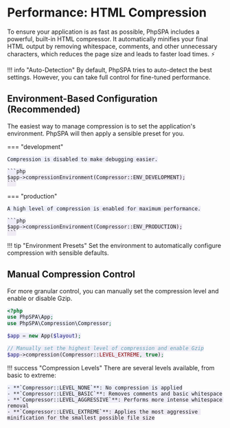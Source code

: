# Performance: HTML Compression

<style>
code { background: linear-gradient(135deg, rgba(102, 126, 234, 0.1), rgba(118, 75, 162, 0.1)); padding: 2px 6px; border-radius: 3px; }
</style>

To ensure your application is as fast as possible, PhpSPA includes a powerful, built-in HTML compressor. It automatically minifies your final HTML output by removing whitespace, comments, and other unnecessary characters, which reduces the page size and leads to faster load times. ⚡

!!! info "Auto-Detection"
    By default, PhpSPA tries to auto-detect the best settings. However, you can take full control for fine-tuned performance.

## Environment-Based Configuration (Recommended)

The easiest way to manage compression is to set the application's environment. PhpSPA will then apply a sensible preset for you.

=== "development"

    Compression is disabled to make debugging easier.

    ```php
    $app->compressionEnvironment(Compressor::ENV_DEVELOPMENT);
    ```

=== "production"

    A high level of compression is enabled for maximum performance.

    ```php
    $app->compressionEnvironment(Compressor::ENV_PRODUCTION);
    ```

!!! tip "Environment Presets"
    Set the environment to automatically configure compression with sensible defaults.

## Manual Compression Control

For more granular control, you can manually set the compression level and enable or disable Gzip.

```php
<?php
use PhpSPA\App;
use PhpSPA\Compression\Compressor;

$app = new App($layout);

// Manually set the highest level of compression and enable Gzip
$app->compression(Compressor::LEVEL_EXTREME, true);
```

!!! success "Compression Levels"
    There are several levels available, from basic to extreme:
    
    - **`Compressor::LEVEL_NONE`**: No compression is applied
    - **`Compressor::LEVEL_BASIC`**: Removes comments and basic whitespace
    - **`Compressor::LEVEL_AGGRESSIVE`**: Performs more intense whitespace removal
    - **`Compressor::LEVEL_EXTREME`**: Applies the most aggressive minification for the smallest possible file size
